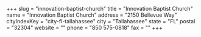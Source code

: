 +++
slug = "innovation-baptist-church"
title = "Innovation Baptist Church"
name = "Innovation Baptist Church"
address = "2150 Bellevue Way"
cityIndexKey = "city-fl-tallahassee"
city = "Tallahassee"
state = "FL"
postal = "32304"
website = ""
phone = "850 575-0818"
fax = ""
+++
